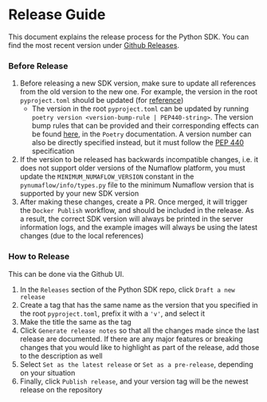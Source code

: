 # Release Guide

This document explains the release process for the Python SDK. You can find the most recent version under [Github Releases](https://github.com/numaproj/numaflow-python/releases).

### Before Release

1. Before releasing a new SDK version, make sure to update all references from the old version to the new one. For example,
the version in the root `pyproject.toml` should be updated (for [reference](https://github.com/numaproj/numaflow-python/commit/6a720e7c56121a45b94aa929c6b720312dd9340a))
   - The version in the root `pyproject.toml` 
   can be updated by running `poetry version <version-bump-rule | PEP440-string>`. The version bump rules that can be provided and their corresponding effects can be found [here](https://python-poetry.org/docs/cli/#version),
   in the `Poetry` documentation. A version number can also be directly specified instead, but it must follow the [PEP 440](https://peps.python.org/pep-0440/) specification
2. If the version to be released has backwards incompatible changes, i.e. it does not support older versions of the Numaflow platform,
you must update the `MINIMUM_NUMAFLOW_VERSION` constant in the `pynumaflow/info/types.py` file to the minimum Numaflow version that is supported by your new SDK version
3. After making these changes, create a PR. Once merged, it will trigger the `Docker Publish` workflow, and should be included in the release.
As a result, the correct SDK version will always be printed in the server information logs, and
the example images will always be using the latest changes (due to the local references)

### How to Release

This can be done via the Github UI. 
1. In the `Releases` section of the Python SDK repo, click `Draft a new release`
2. Create a tag that has the same name as the version that you specified in the root 
`pyproject.toml`, prefix it with a `'v'`, and select it
3. Make the title the same as the tag 
4. Click `Generate release notes` so that 
all the changes made since the last release are documented. If there are any major features or breaking changes that you would like to highlight as part of the release, 
add those to the description as well
5. Select `Set as the latest release` or `Set as a pre-release`, depending on your situation
6. Finally, click `Publish release`, and your version tag will be the newest release on the repository
